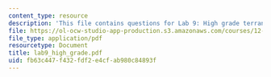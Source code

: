 ```yaml
---
content_type: resource
description: 'This file contains questions for Lab 9: High grade terranes.'
file: https://ol-ocw-studio-app-production.s3.amazonaws.com/courses/12-113-structural-geology-fall-2005/fb63c447f432fdf2e4cfab980c84893f_lab9_high_grade.pdf
file_type: application/pdf
resourcetype: Document
title: lab9_high_grade.pdf
uid: fb63c447-f432-fdf2-e4cf-ab980c84893f
---
```

